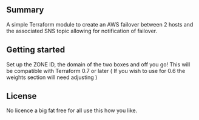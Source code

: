 ## Summary

A simple Terraform module to create an AWS failover between 2 hosts and the associated SNS topic allowing for notification of failover.

## Getting started

Set up the ZONE ID, the domain of the two boxes and off you go!
This will be compatible with Terraform 0.7 or later ( If you wish to use for 0.6 the weights section will need adjusting )

## License

No licence a big fat free for all use this how you like.
